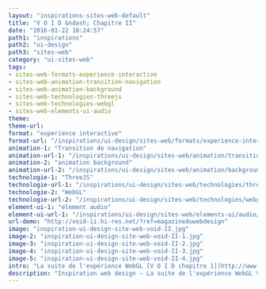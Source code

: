 ```yaml
---
layout: "inspirations-sites-web-default"
title: "V O I D &ndash; Chapitre II"
date: "2016-01-22 10:24:57"
path1: "inspirations"
path2: "ui-design"
path3: "sites-web"
category: "ui-sites-web"
tags:
- sites-web-formats-experience-interactive
- sites-web-animation-transition-navigation
- sites-web-animation-background
- sites-web-technologies-threejs
- sites-web-technologies-webgl
- sites-web-elements-ui-audio
theme:
theme-url:
format: "experience interactive"
format-url: "/inspirations/ui-design/sites-web/formats/experience-interactive/"
animation-1: "Transition de navigation"
animation-url-1: "/inspirations/ui-design/sites-web/animation/transition-navigation/"
animation-2: "animation background"
animation-url-2: "/inspirations/ui-design/sites-web/animation/background/"
technologie-1: "ThreeJS"
technologie-url-1: "/inspirations/ui-design/sites-web/technologies/threejs/"
technologie-2: "WebGL"
technologie-url-2: "/inspirations/ui-design/sites-web/technologies/webgl/"
element-ui-1: "element audio"
element-ui-url-1: "/inspirations/ui-design/sites-web/elements-ui/audio/"
url-demo: "http://void-ii.hi-res.net/?ref=magazineduwebdesign"
image: "inspiration-ui-design-site-web-void-II.jpg"
image-2: "inspiration-ui-design-site-web-void-II-1.jpg"
image-3: "inspiration-ui-design-site-web-void-II-2.jpg"
image-4: "inspiration-ui-design-site-web-void-II-3.jpg"
image-5: "inspiration-ui-design-site-web-void-II-4.jpg"
intro: "La suite de l'expérience WebGL [V O I D chapitre 1](http://www.magazineduwebdesign.com/inspirations/ui-design/sites-web/void-elements/)."
description: "Inspiration web design – La suite de l'expérience WebGL V O I D chapitre 1."
---
```

